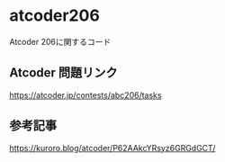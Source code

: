 # atcoder206
Atcoder 206に関するコード

## Atcoder 問題リンク
https://atcoder.jp/contests/abc206/tasks

## 参考記事
https://kuroro.blog/atcoder/P62AAkcYRsyz6GRGdGCT/
